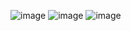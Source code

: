 ![image](https://user-images.githubusercontent.com/70998909/158865862-c0ed4eea-b203-478e-ba54-125f1a9e1ffb.png)
![image](https://user-images.githubusercontent.com/70998909/158865873-10ecf665-d973-404f-9dcc-6077458def72.png)
![image](https://user-images.githubusercontent.com/70998909/158865889-bcc9eaa3-f162-4a38-8696-8ed2522b0f4d.png)
